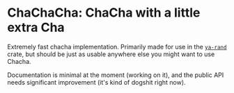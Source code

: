 # ChaChaCha: ChaCha with a little extra Cha

Extremely fast chacha implementation. Primarily made for use in the [`ya-rand`] crate, but should
be just as usable anywhere else you might want to use Chacha.

Documentation is minimal at the moment (working on it), and the public API needs significant
improvement (it's kind of dogshit right now).

[`ya-rand`]: https://crates.io/crates/ya-rand
